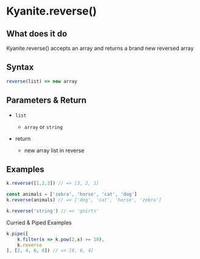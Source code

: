# Kyanite.reverse()

## What does it do
Kyanite.reverse() accepts an array and returns a brand new reversed array

## Syntax
```js
reverse(list) => new array
```

## Parameters & Return
- `list`
	- `array` or `string`

- return
	- new array list in reverse

## Examples

```js
k.reverse([1,2,3]) // => [3, 2, 1]

const animals = ['zebra', 'horse', 'cat', 'dog']
k.reverse(animals) // => ['dog', 'cat', 'horse', 'zebra']

k.reverse('string') // => 'gnirts'
```

  

Curried & Piped Examples

```js
k.pipe([
    k.filter(x => k.pow(2,x) >= 10),
    k.reverse
], [2, 4, 6, 8]) // => [8, 6, 4]
```